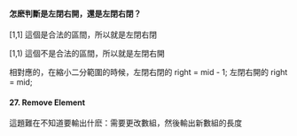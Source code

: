 #### 怎麽判斷是左閉右開，還是左閉右閉？

[1,1] 這個是合法的區間，所以就是左閉右閉

[1,1) 這個不是合法的區間，所以就是左閉右開

相對應的，在縮小二分範圍的時候，左閉右閉的 right = mid - 1;
左閉右開的  right = mid;

#### 27. Remove Element
這題難在不知道要輸出什麽：需要更改數組，然後輸出新數組的長度